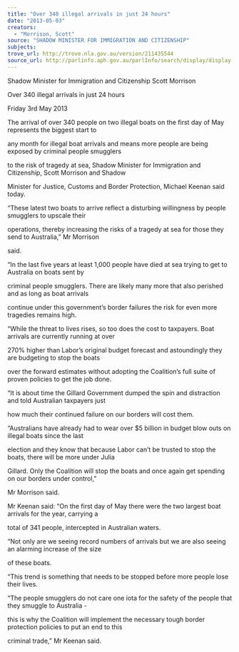 ```yaml
---
title: "Over 340 illegal arrivals in just 24 hours"
date: "2013-05-03"
creators:
  - "Morrison, Scott"
source: "SHADOW MINISTER FOR IMMIGRATION AND CITIZENSHIP"
subjects:
trove_url: http://trove.nla.gov.au/version/211435544
source_url: http://parlinfo.aph.gov.au/parlInfo/search/display/display.w3p;query=Id%3A%22media/pressrel/2422895%22
---
```


 Shadow Minister for Immigration and Citizenship Scott Morrison 

 Over 340 illegal arrivals in just 24 hours 

 Friday 3rd May 2013 

 The arrival of over 340 people on two illegal boats on the first day of May represents the biggest start to 

 any month for illegal boat arrivals and means more people are being exposed by criminal people smugglers 

 to the risk of tragedy at sea, Shadow Minister for Immigration and Citizenship, Scott Morrison and Shadow 

 Minister for Justice, Customs and Border Protection, Michael Keenan said today.  

 

 “These latest two boats to arrive reflect a disturbing willingness by people smugglers to upscale their 

 operations, thereby increasing the risks of a tragedy at sea for those they send to Australia,” Mr Morrison 

 said.  

 

 “In the last five years at least 1,000 people have died at sea trying to get to Australia on boats sent by 

 criminal people smugglers. There are likely many more that also perished and as long as boat arrivals 

 continue under this government’s border failures the risk for even more tragedies remains high.  

 

 “While the threat to lives rises, so too does the cost to taxpayers. Boat arrivals are currently running at over 

 270% higher than Labor’s original budget forecast and astoundingly they are budgeting to stop the boats 

 over the forward estimates without adopting the Coalition’s full suite of proven policies to get the job done.  

 

 “It is about time the Gillard Government dumped the spin and distraction and told Australian taxpayers just 

 how much their continued failure on our borders will cost them.  

 

 “Australians have already had to wear over $5 billion in budget blow outs on illegal boats since the last 

 election and they know that because Labor can’t be trusted to stop the boats, there will be more under Julia 

 Gillard. Only the Coalition will stop the boats and once again get spending on our borders under control,” 

 Mr Morrison said.  

 

 Mr Keenan said: “On the first day of May there were the two largest boat arrivals for the year, carrying a 

 total of 341 people, intercepted in Australian waters.  

 

 “Not only are we seeing record numbers of arrivals but we are also seeing an alarming increase of the size 

 of these boats.  

 

 “This trend is something that needs to be stopped before more people lose their lives.  

 

 “The people smugglers do not care one iota for the safety of the people that they smuggle to Australia - 

 this is why the Coalition will implement the necessary tough border protection policies to put an end to this 

 criminal trade,” Mr Keenan said. 

